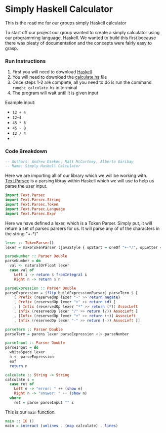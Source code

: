 # Simply Haskell Calculator
This is the read me for our groups simply Haskell calculator


To start off our project our group wanted to create a simply calculator using our programming language, Haskell. We wanted to build this first because there was pleaty of documentation and the concepts were fairly easy to grasp.

### Run Instructions
1. First you will need to download [Haskell](https://www.haskell.org/platform/mac.html)
2. You will need to download the [calculate.hs](https://github.com/andrewdieken/CPSC-354/blob/master/calculator.hs) file
3. Once steps 1-2 are complete, all you need to do is run the command `runghc calculate.hs` in terminal
4. The program will wait until it is given input

Example input:
-  `12 + 4`
- `12+4`
- `45 * 8`
- `45 - 8`
- `12 / 4`
- ``


### Code Breakdown
```haskell
-- Authors: Andrew Dieken, Matt McCortney, Alberto Garibay
-- Name: Simply Haskell Calculator
```
Here we are importing all of our library which we will be working with.
[Text.Parsec](http://hackage.haskell.org/package/parsec-3.1.13.0/docs/Text-Parsec.html) is a parsing libray within Haskell which we will use to help us parse the user input.
```haskell
import Text.Parsec
import Text.Parsec.String
import Text.Parsec.Token
import Text.Parsec.Language
import Text.Parsec.Expr
```

Here we have defined a lexer, which is a Token Parser. Simply put, it will return a set of parsec parsers for us. It will parse any of of the characters in the string "+-*/"
```haskell
lexer :: TokenParser()
lexer = makeTokenParser (javaStyle { opStart = oneOf "+-*/", opLetter = oneOf "+-*/" })
```

```haskell
parseNumber :: Parser Double
parseNumber = do
  val <- naturalOrFloat lexer
  case val of
    Left i -> return $ fromIntegral i
    Right n -> return $ n
```

```haskell
parseExpression :: Parser Double
parseExpression = (flip buildExpressionParser) parseTerm $ [
    [ Prefix (reservedOp lexer "-" >> return negate)
    , Prefix (reservedOp lexer "+" >> return id) ]
    , [ Infix (reservedOp lexer "*" >> return (*)) AssocLeft
    , Infix (reservedOp lexer "/" >> return (/)) AssocLeft ]
    , [Infix (reservedOp lexer "+" >> return (+)) AssocLeft
    , Infix (reservedOp lexer "-" >> return (-)) AssocLeft ]]
```

```haskell
parseTerm :: Parser Double
parseTerm = parens lexer parseExpression <|> parseNumber
```

```haskell
parseInput :: Parser Double
parseInput = do
  whiteSpace lexer
  n <- parseExpression
  eof
  return n
```

```haskell
calculate :: String -> String
calculate s =
  case ret of
    Left e -> "error: " ++ (show e)
    Right n -> "answer: " ++ (show n)
  where
    ret = parse parseInput "" s
```

This is our `main` function.
```haskell
main :: IO ()
main = interact (unlines . (map calculate) . lines)
```
